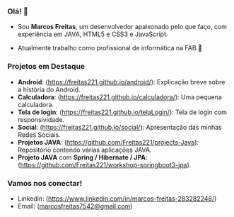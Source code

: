  ### Olá! 👋
- Sou **Marcos Freitas**, um desenvolvedor apaixonado pelo que faço, com experiência em JAVA, HTML5 e CSS3 e JavaScript.

- Atualmente trabalho como profissional de informática na FAB.🌟

### Projetos em Destaque
- **Android**: (https://freitas221.github.io/android/): Explicação breve sobre a história do Android.
- **Calculadora**: (https://freitas221.github.io/calculadora/): Uma pequena calculadora.
- **Tela de login**: (https://freitas221.github.io/telaLogin/): Tela de login com responsividade.
- **Social**: (https://freitas221.github.io/social/): Apresentação das minhas Redes Sociais.
- **Projetos JAVA**: (https://github.com/Freitas221/projects-Java): Repositório contendo várias aplicações JAVA.
- **Projeto JAVA** com **Spring / Hibernate / JPA**: (https://github.com/Freitas221/workshop-springboot3-jpa).

### Vamos nos conectar!
- Linkedin: (https://www.linkedin.com/in/marcos-freitas-283282248/)
- Email: (marcosfreitas7542@gmail.com)
